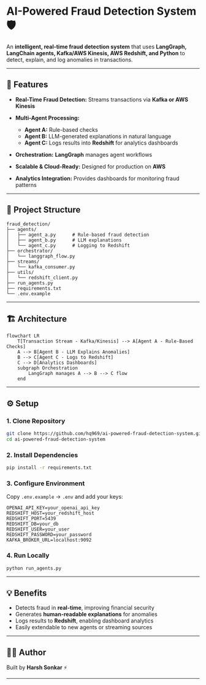 # AI-Powered Fraud Detection System 🛡️

An **intelligent, real-time fraud detection system** that uses **LangGraph, LangChain agents, Kafka/AWS Kinesis, AWS Redshift, and Python** to detect, explain, and log anomalies in transactions.

---

## 🚀 Features

* **Real-Time Fraud Detection:** Streams transactions via **Kafka or AWS Kinesis**
* **Multi-Agent Processing:**

  * **Agent A:** Rule-based checks
  * **Agent B:** LLM-generated explanations in natural language
  * **Agent C:** Logs results into **Redshift** for analytics dashboards
* **Orchestration:** **LangGraph** manages agent workflows
* **Scalable & Cloud-Ready:** Designed for production on **AWS**
* **Analytics Integration:** Provides dashboards for monitoring fraud patterns

---

## 📂 Project Structure

```
fraud_detection/
├── agents/
│   ├── agent_a.py      # Rule-based fraud detection
│   ├── agent_b.py      # LLM explanations
│   └── agent_c.py      # Logging to Redshift
├── orchestrator/
│   └── langgraph_flow.py
├── streams/
│   └── kafka_consumer.py
├── utils/
│   └── redshift_client.py
├── run_agents.py
├── requirements.txt
└── .env.example
```

---

## 🏗 Architecture

```mermaid
flowchart LR
    T[Transaction Stream - Kafka/Kinesis] --> A[Agent A - Rule-Based Checks]
    A --> B[Agent B - LLM Explains Anomalies]
    B --> C[Agent C - Logs to Redshift]
    C --> D[Analytics Dashboards]
    subgraph Orchestration
        LangGraph manages A --> B --> C flow
    end
```

---

## ⚙️ Setup

### 1. Clone Repository

```bash
git clone https://github.com/hq969/ai-powered-fraud-detection-system.git
cd ai-powered-fraud-detection-system
```

### 2. Install Dependencies

```bash
pip install -r requirements.txt
```

### 3. Configure Environment

Copy `.env.example` → `.env` and add your keys:

```
OPENAI_API_KEY=your_openai_api_key
REDSHIFT_HOST=your_redshift_host
REDSHIFT_PORT=5439
REDSHIFT_DB=your_db
REDSHIFT_USER=your_user
REDSHIFT_PASSWORD=your_password
KAFKA_BROKER_URL=localhost:9092
```

### 4. Run Locally

```bash
python run_agents.py
```

---

## 💡 Benefits

* Detects fraud in **real-time**, improving financial security
* Generates **human-readable explanations** for anomalies
* Logs results to **Redshift**, enabling dashboard analytics
* Easily extendable to new agents or streaming sources

---

## 👨‍💻 Author

Built by **Harsh Sonkar** ⚡

---
